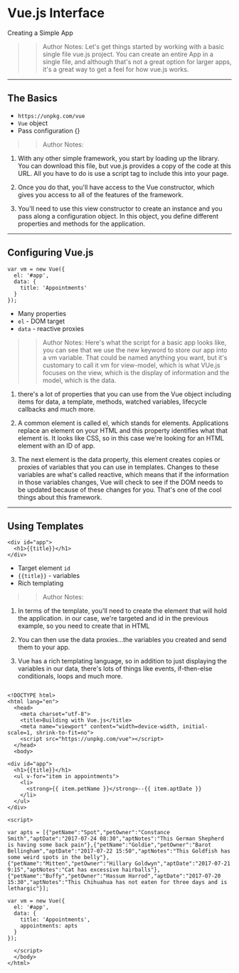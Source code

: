 <!-- .slide: data-state="title" -->
# Vue.js Interface
Creating a Simple App

>> Author Notes: Let's get things started by working with a basic single file vue.js project. You can create an entire App in a single file, and although that's not a great option for larger apps, it's a great way to get a feel for how vue.js works.


---

## The Basics

- `https://unpkg.com/vue`
- `Vue` object
- Pass configuration {}

>> Author Notes: 

1. With any other simple framework, you start by loading up the library. You can download this file, but vue.js provides a copy of the code at this URL. All you have to do is use a script tag to include this into your page.

1. Once you do that, you'll have access to the Vue constructor, which gives you access to all of the features of the framework.

1. You'll need to use this view constructor to create an instance and you pass along a configuration object. In this object, you define different properties and methods for the application.

---
## Configuring Vue.js

```
var vm = new Vue({
  el: '#app',
  data: {
    title: 'Appointments'
  }
});
```
<!-- .element: class="fragment" contenteditable="true" style="width: 50%;" -->

- Many properties
- `el` - DOM target
- `data` - reactive proxies

>> Author Notes: 
Here's what the script for a basic app looks like, you can see that we use the new keyword to store our app into a vm variable. That could be named anything you want, but it's customary to call it vm for view-model, which is what VUe.js focuses on the view, which is the display of information and the model, which is the data.

1. there's a lot of properties that you can use from the Vue object including items for data, a template, methods, watched variables, lifecycle callbacks and much more.

1. A common element is called el, which stands for elements. Applications replace an element on your HTML and this property identifies what that element is. It looks like CSS, so in this case we're looking for an HTML element with an ID of app.

1. The next element is the data property, this element creates copies or proxies of variables that you can use in templates. Changes to these variables are what's called reactive, which means that if the information in those variables changes, Vue will check to see if the DOM needs to be updated because of these changes for you. That's one of the cool things about this framework.


---
## Using Templates

```
<div id="app">
  <h1>{{title}}</h1>
</div>
```
<!-- .element: class="fragment" contenteditable="true" style="width: 50%;" -->

- Target element `id`
- `{{title}}` - variables
- Rich templating

>> Author Notes: 
1. In terms of the template, you'll need to create the element that will hold the application. in our case, we're targeted and id in the previous example, so you need to create that in HTML

1. You can then use the data proxies...the variables you created and send them to your app.

1. Vue has a rich templating language, so in addition to just displaying the variables in our data, there's lots of things like events, if-then-else conditionals, loops and much more.

```

<!DOCTYPE html>
<html lang="en">
  <head>
    <meta charset="utf-8">
    <title>Building with Vue.js</title>
    <meta name="viewport" content="width=device-width, initial-scale=1, shrink-to-fit=no">
    <script src="https://unpkg.com/vue"></script>
  </head>
  <body>

<div id="app">
  <h1>{{title}}</h1>
  <ul v-for="item in appointments">
    <li>
      <strong>{{ item.petName }}</strong>--{{ item.aptDate }}
    </li>
  </ul>
</div>

<script>

var apts = [{"petName":"Spot","petOwner":"Constance Smith","aptDate":"2017-07-24 08:30","aptNotes":"This German Shepherd is having some back pain"},{"petName":"Goldie","petOwner":"Barot Bellingham","aptDate":"2017-07-22 15:50","aptNotes":"This Goldfish has some weird spots in the belly"},{"petName":"Mitten","petOwner":"Hillary Goldwyn","aptDate":"2017-07-21 9:15","aptNotes":"Cat has excessive hairballs"},{"petName":"Buffy","petOwner":"Hassum Harrod","aptDate":"2017-07-20 15:30","aptNotes":"This Chihuahua has not eaten for three days and is lethargic"}];

var vm = new Vue({
  el: '#app',
  data: {
    title: 'Appointments',
    appointments: apts
  }
});

  </script>
  </body>
</html>
```